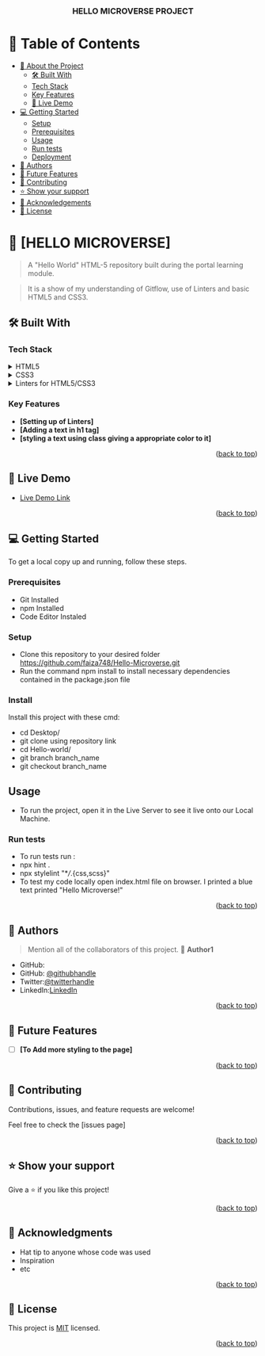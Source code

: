 <div align="center">

  <h3><b>HELLO MICROVERSE PROJECT</b></h3>

</div>

<!-- TABLE OF CONTENTS -->

# 📗 Table of Contents

- [📖 About the Project](#about-project)
  - [🛠 Built With](#built-with)
  - [Tech Stack](#tech-stack)
  - [Key Features](#key-features)
  - [🚀 Live Demo](#live-demo)
- [💻 Getting Started](#getting-started)
  - [Setup](#setup)
  - [Prerequisites](#prerequisites)
  - [Usage](#usage)
  - [Run tests](#run-tests)
  - [Deployment](#triangular_flag_on_post-deployment)
- [👥 Authors](#authors)
- [🔭 Future Features](#future-features)
- [🤝 Contributing](#contributing)
- [⭐️ Show your support](#support)
- [🙏 Acknowledgements](#acknowledgements)
- [📝 License](#license)

<!-- PROJECT DESCRIPTION -->

# 📖 [HELLO MICROVERSE] <a name="about-project"></a>

> A "Hello World" HTML-5 repository built during the portal learning module.

> It is a show of my understanding of Gitflow, use of Linters and basic HTML5 and CSS3.

## 🛠 Built With <a name="built-with"></a>

### Tech Stack <a name="tech-stack"></a>

<details>
  <summary>HTML5</summary>
  <ul>
    <li><a href="https://www.w3schools.com/html/">HTML Tutorial</a></li>
  </ul>
</details>

<details>
  <summary>CSS3</summary>
  <ul>
    <li><a href="https://www.w3schools.com/Css/">CSS Tutorial</a></li>
  </ul>
</details>

<details>
<summary>Linters for HTML5/CSS3</summary>
  <ul>
    <li><a href="https://www.testim.io/blog/what-is-a-linter-heres-a-definition-and-quick-start-guide/">Linters Tutorial</a></li>
  </ul>
</details>

<!-- Features -->

### Key Features <a name="key-features"></a>

- **[Setting up of Linters]**
- **[Adding a text in h1 tag]**
- **[styling a text using class giving a appropriate color to it]**

<p align="right">(<a href="#readme-top">back to top</a>)</p>

<!-- LIVE DEMO -->

## 🚀 Live Demo <a name="live-demo"></a>

- [Live Demo Link]()

<p align="right">(<a href="#readme-top">back to top</a>)</p>

<!-- GETTING STARTED -->

## 💻 Getting Started <a name="getting-started"></a>

To get a local copy up and running, follow these steps.

### Prerequisites

- Git Installed
- npm Installed
- Code Editor Instaled

### Setup

- Clone this repository to your desired folder https://github.com/faiza748/Hello-Microverse.git
- Run the command npm install to install necessary dependencies contained in the package.json file

### Install

Install this project with these cmd:

- cd Desktop/
- git clone using repository link
- cd Hello-world/
- git branch branch_name
- git checkout branch_name

## Usage

- To run the project, open it in the Live Server to see it live onto our Local Machine.

### Run tests

- To run tests run :
- npx hint .
- npx stylelint "\*_/_.{css,scss}"
- To test my code locally open index.html file on browser. I printed a blue text printed "Hello Microverse!"

<p align="right">(<a href="#readme-top">back to top</a>)</p>

<!-- AUTHORS -->

## 👥 Authors <a name="authors"></a>

> Mention all of the collaborators of this project.
> 👤 **Author1**

- GitHub: 
- GitHub: [@githubhandle](https://github.com/faiza748)
- Twitter:[@twitterhandle](https://twitter.com/syedafaiza748)
- LinkedIn:[LinkedIn](https://www.linkedin.com/in/syeda-faiza-ejaz-32a807265/)

<p align="right">(<a href="#readme-top">back to top</a>)</p>

## 🔭 Future Features <a name="future-features"></a>

- [ ] **[To Add more styling to the page]**

<p align="right">(<a href="#readme-top">back to top</a>)</p>

<!-- CONTRIBUTING -->

## 🤝 Contributing <a name="contributing"></a>

Contributions, issues, and feature requests are welcome!

Feel free to check the [issues page]

<p align="right">(<a href="#readme-top">back to top</a>)</p>

<!-- SUPPORT -->

## ⭐️ Show your support <a name="support"></a>

Give a ⭐️ if you like this project!

<p align="right">(<a href="#readme-top">back to top</a>)</p>

<!-- ACKNOWLEDGEMENTS -->

## 🙏 Acknowledgments <a name="acknowledgements"></a>

- Hat tip to anyone whose code was used
- Inspiration
- etc

<p align="right">(<a href="#readme-top">back to top</a>)</p>

<!-- LICENSE -->

## 📝 License <a name="license"></a>

This project is [MIT](https://github.com/faiza748/Hello-Microverse/blob/htmlcss-branch/MIT.md) licensed.

<p align="right">(<a href="#readme-top">back to top</a>)</p>
